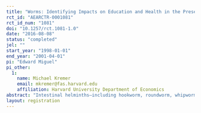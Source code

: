 ```yaml
---
title: "Worms: Identifying Impacts on Education and Health in the Presence of Treatment Externalities"
rct_id: "AEARCTR-0001081"
rct_id_num: "1081"
doi: "10.1257/rct.1081-1.0"
date: "2016-08-08"
status: "completed"
jel: ""
start_year: "1998-01-01"
end_year: "2001-04-01"
pi: "Edward Miguel"
pi_other:
  1:
    name: Michael Kremer
    email: mkremer@fas.harvard.edu
    affiliation: Harvard University Department of Economics
abstract: "Intestinal helminths—including hookworm, roundworm, whipworm, and schistosomiasis—infect more than one-quarter of the world’s population. Studies in which medical treatment is randomized at the individual level potentially doubly underestimate the benefits of treatment, missing externality benefits to the comparison group from reduced disease transmission, and therefore also underestimating benefits for the treatment group. We evaluate a Kenyan project in which school-based mass treatment with deworming drugs was randomly phased into schools, rather than to individuals, allowing estimation of overall program effects. The program reduced school absenteeism in treatment schools by one-quarter, and was far cheaper than alternative ways of boosting school participation. Deworming substantially improved health and school participation among untreated children in both treatment schools and neighboring schools, and these externalities are large enough to justify fully subsidizing treatment. Yet we do not find evidence that deworming improved academic test scores."
layout: registration
---
```


